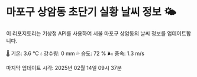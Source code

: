 
# 마포구 상암동 초단기 실황 날씨 정보 🌤️

이 리포지토리는 기상청 API를 사용하여 서울 마포구 상암동의 날씨 정보를 업데이트합니다. 

🌡️ 기온: 3.6 ℃
💧 강수량: 0 mm
💦 습도: 72 %
🌬️ 풍속: 1.3 m/s

마지막 업데이트 시각: 2025년 02월 14일 09시 37분    
